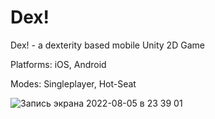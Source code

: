 # Dex!

Dex! - a dexterity based mobile Unity 2D Game

Platforms: iOS, Android

Modes: Singleplayer, Hot-Seat



![Запись экрана 2022-08-05 в 23 39 01](https://user-images.githubusercontent.com/59771705/183214205-769c92a2-5fa8-4174-b455-5f78d2639263.gif)
